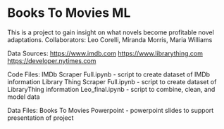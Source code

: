 # Books To Movies ML

This is a project to gain insight on what novels become profitable novel adaptations.
Collaborators: Leo Corelli, Miranda Morris, Maria Williams

Data Sources:
https://www.imdb.com
https://www.librarything.com
https://developer.nytimes.com

Code Files:
IMDb Scraper Full.ipynb - script to create dataset of IMDb information
Library Thing Scraper Full.ipynb - script to create dataset of LibraryThing information
Leo_final.ipynb - script to combine, clean, and model data

Data Files:
Books To Movies Powerpoint - powerpoint slides to support presentation of project
